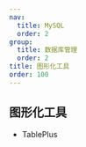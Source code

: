 ```yaml
---
nav:
  title: MySQL
  order: 2
group:
  title: 数据库管理
  order: 2
title: 图形化工具
order: 100
---
```


## 图形化工具

- TablePlus
